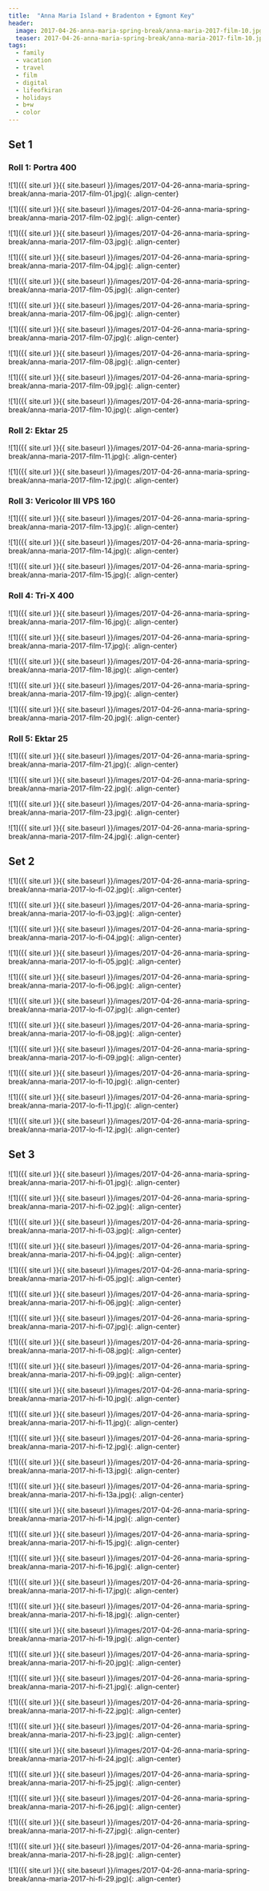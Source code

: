 ```yaml
---
title:  "Anna Maria Island + Bradenton + Egmont Key"
header:
  image: 2017-04-26-anna-maria-spring-break/anna-maria-2017-film-10.jpg
  teaser: 2017-04-26-anna-maria-spring-break/anna-maria-2017-film-10.jpg
tags: 
  - family
  - vacation
  - travel
  - film
  - digital
  - lifeofkiran
  - holidays
  - b+w
  - color
---
```


## Set 1

### Roll 1: Portra 400

<p></p>
![1]({{ site.url }}{{ site.baseurl }}/images/2017-04-26-anna-maria-spring-break/anna-maria-2017-film-01.jpg){: .align-center}
<figcaption> </figcaption>
<p></p>

<p></p>
![1]({{ site.url }}{{ site.baseurl }}/images/2017-04-26-anna-maria-spring-break/anna-maria-2017-film-02.jpg){: .align-center}
<figcaption> </figcaption>
<p></p>

<p></p>
![1]({{ site.url }}{{ site.baseurl }}/images/2017-04-26-anna-maria-spring-break/anna-maria-2017-film-03.jpg){: .align-center}
<figcaption> </figcaption>
<p></p>

<p></p>
![1]({{ site.url }}{{ site.baseurl }}/images/2017-04-26-anna-maria-spring-break/anna-maria-2017-film-04.jpg){: .align-center}
<figcaption> </figcaption>
<p></p>

<p></p>
![1]({{ site.url }}{{ site.baseurl }}/images/2017-04-26-anna-maria-spring-break/anna-maria-2017-film-05.jpg){: .align-center}
<figcaption> </figcaption>
<p></p>

<p></p>
![1]({{ site.url }}{{ site.baseurl }}/images/2017-04-26-anna-maria-spring-break/anna-maria-2017-film-06.jpg){: .align-center}
<figcaption> </figcaption>
<p></p>

<p></p>
![1]({{ site.url }}{{ site.baseurl }}/images/2017-04-26-anna-maria-spring-break/anna-maria-2017-film-07.jpg){: .align-center}
<figcaption> </figcaption>
<p></p>

<p></p>
![1]({{ site.url }}{{ site.baseurl }}/images/2017-04-26-anna-maria-spring-break/anna-maria-2017-film-08.jpg){: .align-center}
<figcaption> </figcaption>
<p></p>

<p></p>
![1]({{ site.url }}{{ site.baseurl }}/images/2017-04-26-anna-maria-spring-break/anna-maria-2017-film-09.jpg){: .align-center}
<figcaption> </figcaption>
<p></p>

<p></p>
![1]({{ site.url }}{{ site.baseurl }}/images/2017-04-26-anna-maria-spring-break/anna-maria-2017-film-10.jpg){: .align-center}
<figcaption> </figcaption>
<p></p>

### Roll 2: Ektar 25

<p></p>
![1]({{ site.url }}{{ site.baseurl }}/images/2017-04-26-anna-maria-spring-break/anna-maria-2017-film-11.jpg){: .align-center}
<figcaption> </figcaption>
<p></p>

<p></p>
![1]({{ site.url }}{{ site.baseurl }}/images/2017-04-26-anna-maria-spring-break/anna-maria-2017-film-12.jpg){: .align-center}
<figcaption> </figcaption>
<p></p>

### Roll 3: Vericolor III VPS 160

<p></p>
![1]({{ site.url }}{{ site.baseurl }}/images/2017-04-26-anna-maria-spring-break/anna-maria-2017-film-13.jpg){: .align-center}
<figcaption> </figcaption>
<p></p>

<p></p>
![1]({{ site.url }}{{ site.baseurl }}/images/2017-04-26-anna-maria-spring-break/anna-maria-2017-film-14.jpg){: .align-center}
<figcaption> </figcaption>
<p></p>

<p></p>
![1]({{ site.url }}{{ site.baseurl }}/images/2017-04-26-anna-maria-spring-break/anna-maria-2017-film-15.jpg){: .align-center}
<figcaption> </figcaption>
<p></p>

### Roll 4: Tri-X 400

<p></p>
![1]({{ site.url }}{{ site.baseurl }}/images/2017-04-26-anna-maria-spring-break/anna-maria-2017-film-16.jpg){: .align-center}
<figcaption> </figcaption>
<p></p>

<p></p>
![1]({{ site.url }}{{ site.baseurl }}/images/2017-04-26-anna-maria-spring-break/anna-maria-2017-film-17.jpg){: .align-center}
<figcaption> </figcaption>
<p></p>

<p></p>
![1]({{ site.url }}{{ site.baseurl }}/images/2017-04-26-anna-maria-spring-break/anna-maria-2017-film-18.jpg){: .align-center}
<figcaption> </figcaption>
<p></p>

<p></p>
![1]({{ site.url }}{{ site.baseurl }}/images/2017-04-26-anna-maria-spring-break/anna-maria-2017-film-19.jpg){: .align-center}
<figcaption> </figcaption>
<p></p>

<p></p>
![1]({{ site.url }}{{ site.baseurl }}/images/2017-04-26-anna-maria-spring-break/anna-maria-2017-film-20.jpg){: .align-center}
<figcaption> </figcaption>
<p></p>

### Roll 5: Ektar 25

<p></p>
![1]({{ site.url }}{{ site.baseurl }}/images/2017-04-26-anna-maria-spring-break/anna-maria-2017-film-21.jpg){: .align-center}
<figcaption> </figcaption>
<p></p>

<p></p>
![1]({{ site.url }}{{ site.baseurl }}/images/2017-04-26-anna-maria-spring-break/anna-maria-2017-film-22.jpg){: .align-center}
<figcaption> </figcaption>
<p></p>

<p></p>
![1]({{ site.url }}{{ site.baseurl }}/images/2017-04-26-anna-maria-spring-break/anna-maria-2017-film-23.jpg){: .align-center}
<figcaption> </figcaption>
<p></p>

<p></p>
![1]({{ site.url }}{{ site.baseurl }}/images/2017-04-26-anna-maria-spring-break/anna-maria-2017-film-24.jpg){: .align-center}
<figcaption> </figcaption>
<p></p>

## Set 2

<p></p>
![1]({{ site.url }}{{ site.baseurl }}/images/2017-04-26-anna-maria-spring-break/anna-maria-2017-lo-fi-02.jpg){: .align-center}
<figcaption> </figcaption>
<p></p>

<p></p>
![1]({{ site.url }}{{ site.baseurl }}/images/2017-04-26-anna-maria-spring-break/anna-maria-2017-lo-fi-03.jpg){: .align-center}
<figcaption> </figcaption>
<p></p>

<p></p>
![1]({{ site.url }}{{ site.baseurl }}/images/2017-04-26-anna-maria-spring-break/anna-maria-2017-lo-fi-04.jpg){: .align-center}
<figcaption> </figcaption>
<p></p>

<p></p>
![1]({{ site.url }}{{ site.baseurl }}/images/2017-04-26-anna-maria-spring-break/anna-maria-2017-lo-fi-05.jpg){: .align-center}
<figcaption> </figcaption>
<p></p>

<p></p>
![1]({{ site.url }}{{ site.baseurl }}/images/2017-04-26-anna-maria-spring-break/anna-maria-2017-lo-fi-06.jpg){: .align-center}
<figcaption> </figcaption>
<p></p>

<p></p>
![1]({{ site.url }}{{ site.baseurl }}/images/2017-04-26-anna-maria-spring-break/anna-maria-2017-lo-fi-07.jpg){: .align-center}
<figcaption> </figcaption>
<p></p>

<p></p>
![1]({{ site.url }}{{ site.baseurl }}/images/2017-04-26-anna-maria-spring-break/anna-maria-2017-lo-fi-08.jpg){: .align-center}
<figcaption> </figcaption>
<p></p>

<p></p>
![1]({{ site.url }}{{ site.baseurl }}/images/2017-04-26-anna-maria-spring-break/anna-maria-2017-lo-fi-09.jpg){: .align-center}
<figcaption> </figcaption>
<p></p>

<p></p>
![1]({{ site.url }}{{ site.baseurl }}/images/2017-04-26-anna-maria-spring-break/anna-maria-2017-lo-fi-10.jpg){: .align-center}
<figcaption> </figcaption>
<p></p>

<p></p>
![1]({{ site.url }}{{ site.baseurl }}/images/2017-04-26-anna-maria-spring-break/anna-maria-2017-lo-fi-11.jpg){: .align-center}
<figcaption> </figcaption>
<p></p>

<p></p>
![1]({{ site.url }}{{ site.baseurl }}/images/2017-04-26-anna-maria-spring-break/anna-maria-2017-lo-fi-12.jpg){: .align-center}
<figcaption> </figcaption>
<p></p>

## Set 3

<p></p>
![1]({{ site.url }}{{ site.baseurl }}/images/2017-04-26-anna-maria-spring-break/anna-maria-2017-hi-fi-01.jpg){: .align-center}
<figcaption> </figcaption>
<p></p>

<p></p>
![1]({{ site.url }}{{ site.baseurl }}/images/2017-04-26-anna-maria-spring-break/anna-maria-2017-hi-fi-02.jpg){: .align-center}
<figcaption> </figcaption>
<p></p>

<p></p>
![1]({{ site.url }}{{ site.baseurl }}/images/2017-04-26-anna-maria-spring-break/anna-maria-2017-hi-fi-03.jpg){: .align-center}
<figcaption> </figcaption>
<p></p>

<p></p>
![1]({{ site.url }}{{ site.baseurl }}/images/2017-04-26-anna-maria-spring-break/anna-maria-2017-hi-fi-04.jpg){: .align-center}
<figcaption> </figcaption>
<p></p>

<p></p>
![1]({{ site.url }}{{ site.baseurl }}/images/2017-04-26-anna-maria-spring-break/anna-maria-2017-hi-fi-05.jpg){: .align-center}
<figcaption> </figcaption>
<p></p>

<p></p>
![1]({{ site.url }}{{ site.baseurl }}/images/2017-04-26-anna-maria-spring-break/anna-maria-2017-hi-fi-06.jpg){: .align-center}
<figcaption> </figcaption>
<p></p>

<p></p>
![1]({{ site.url }}{{ site.baseurl }}/images/2017-04-26-anna-maria-spring-break/anna-maria-2017-hi-fi-07.jpg){: .align-center}
<figcaption> </figcaption>
<p></p>

<p></p>
![1]({{ site.url }}{{ site.baseurl }}/images/2017-04-26-anna-maria-spring-break/anna-maria-2017-hi-fi-08.jpg){: .align-center}
<figcaption> </figcaption>
<p></p>

<p></p>
![1]({{ site.url }}{{ site.baseurl }}/images/2017-04-26-anna-maria-spring-break/anna-maria-2017-hi-fi-09.jpg){: .align-center}
<figcaption> </figcaption>
<p></p>

<p></p>
![1]({{ site.url }}{{ site.baseurl }}/images/2017-04-26-anna-maria-spring-break/anna-maria-2017-hi-fi-10.jpg){: .align-center}
<figcaption> </figcaption>
<p></p>

<p></p>
![1]({{ site.url }}{{ site.baseurl }}/images/2017-04-26-anna-maria-spring-break/anna-maria-2017-hi-fi-11.jpg){: .align-center}
<figcaption> </figcaption>
<p></p>

<p></p>
![1]({{ site.url }}{{ site.baseurl }}/images/2017-04-26-anna-maria-spring-break/anna-maria-2017-hi-fi-12.jpg){: .align-center}
<figcaption> </figcaption>
<p></p>

<p></p>
![1]({{ site.url }}{{ site.baseurl }}/images/2017-04-26-anna-maria-spring-break/anna-maria-2017-hi-fi-13.jpg){: .align-center}
<figcaption> </figcaption>
<p></p>

<p></p>
![1]({{ site.url }}{{ site.baseurl }}/images/2017-04-26-anna-maria-spring-break/anna-maria-2017-hi-fi-13a.jpg){: .align-center}
<figcaption> </figcaption>
<p></p>

<p></p>
![1]({{ site.url }}{{ site.baseurl }}/images/2017-04-26-anna-maria-spring-break/anna-maria-2017-hi-fi-14.jpg){: .align-center}
<figcaption> </figcaption>
<p></p>

<p></p>
![1]({{ site.url }}{{ site.baseurl }}/images/2017-04-26-anna-maria-spring-break/anna-maria-2017-hi-fi-15.jpg){: .align-center}
<figcaption> </figcaption>
<p></p>

<p></p>
![1]({{ site.url }}{{ site.baseurl }}/images/2017-04-26-anna-maria-spring-break/anna-maria-2017-hi-fi-16.jpg){: .align-center}
<figcaption> </figcaption>
<p></p>

<p></p>
![1]({{ site.url }}{{ site.baseurl }}/images/2017-04-26-anna-maria-spring-break/anna-maria-2017-hi-fi-17.jpg){: .align-center}
<figcaption> </figcaption>
<p></p>

<p></p>
![1]({{ site.url }}{{ site.baseurl }}/images/2017-04-26-anna-maria-spring-break/anna-maria-2017-hi-fi-18.jpg){: .align-center}
<figcaption> </figcaption>
<p></p>

<p></p>
![1]({{ site.url }}{{ site.baseurl }}/images/2017-04-26-anna-maria-spring-break/anna-maria-2017-hi-fi-19.jpg){: .align-center}
<figcaption> </figcaption>
<p></p>

<p></p>
![1]({{ site.url }}{{ site.baseurl }}/images/2017-04-26-anna-maria-spring-break/anna-maria-2017-hi-fi-20.jpg){: .align-center}
<figcaption> </figcaption>
<p></p>

<p></p>
![1]({{ site.url }}{{ site.baseurl }}/images/2017-04-26-anna-maria-spring-break/anna-maria-2017-hi-fi-21.jpg){: .align-center}
<figcaption> </figcaption>
<p></p>

<p></p>
![1]({{ site.url }}{{ site.baseurl }}/images/2017-04-26-anna-maria-spring-break/anna-maria-2017-hi-fi-22.jpg){: .align-center}
<figcaption> </figcaption>
<p></p>

<p></p>
![1]({{ site.url }}{{ site.baseurl }}/images/2017-04-26-anna-maria-spring-break/anna-maria-2017-hi-fi-23.jpg){: .align-center}
<figcaption> </figcaption>
<p></p>

<p></p>
![1]({{ site.url }}{{ site.baseurl }}/images/2017-04-26-anna-maria-spring-break/anna-maria-2017-hi-fi-24.jpg){: .align-center}
<figcaption> </figcaption>
<p></p>

<p></p>
![1]({{ site.url }}{{ site.baseurl }}/images/2017-04-26-anna-maria-spring-break/anna-maria-2017-hi-fi-25.jpg){: .align-center}
<figcaption> </figcaption>
<p></p>

<p></p>
![1]({{ site.url }}{{ site.baseurl }}/images/2017-04-26-anna-maria-spring-break/anna-maria-2017-hi-fi-26.jpg){: .align-center}
<figcaption> </figcaption>
<p></p>

<p></p>
![1]({{ site.url }}{{ site.baseurl }}/images/2017-04-26-anna-maria-spring-break/anna-maria-2017-hi-fi-27.jpg){: .align-center}
<figcaption> </figcaption>
<p></p>

<p></p>
![1]({{ site.url }}{{ site.baseurl }}/images/2017-04-26-anna-maria-spring-break/anna-maria-2017-hi-fi-28.jpg){: .align-center}
<figcaption> </figcaption>
<p></p>

<p></p>
![1]({{ site.url }}{{ site.baseurl }}/images/2017-04-26-anna-maria-spring-break/anna-maria-2017-hi-fi-29.jpg){: .align-center}
<figcaption> </figcaption>
<p></p>
